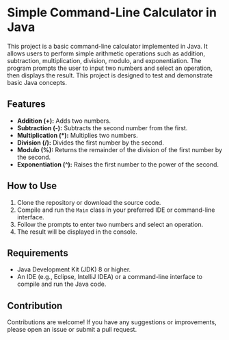 # Simple Command-Line Calculator in Java

This project is a basic command-line calculator implemented in Java. It allows users to perform simple arithmetic operations such as addition, subtraction, multiplication, division, modulo, and exponentiation. The program prompts the user to input two numbers and select an operation, then displays the result.
This project is designed to test and demonstrate basic Java concepts.

## Features

- **Addition (+):** Adds two numbers.
- **Subtraction (-):** Subtracts the second number from the first.
- **Multiplication (*):** Multiplies two numbers.
- **Division (/):** Divides the first number by the second.
- **Modulo (%):** Returns the remainder of the division of the first number by the second.
- **Exponentiation (^):** Raises the first number to the power of the second.

## How to Use

1. Clone the repository or download the source code.
2. Compile and run the `Main` class in your preferred IDE or command-line interface.
3. Follow the prompts to enter two numbers and select an operation.
4. The result will be displayed in the console.

## Requirements

- Java Development Kit (JDK) 8 or higher.
- An IDE (e.g., Eclipse, IntelliJ IDEA) or a command-line interface to compile and run the Java code.

## Contribution

Contributions are welcome! If you have any suggestions or improvements, please open an issue or submit a pull request.